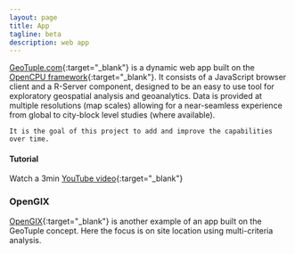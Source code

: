 ```yaml
---
layout: page
title: App
tagline: beta
description: web app
---
```


[GeoTuple.com](http://geotuple.com){:target="_blank"} is a dynamic web app built on the [OpenCPU framework](https://www.opencpu.org){:target="_blank"}. It consists of a JavaScript browser client and a R-Server component, designed to be an easy to use tool for exploratory geospatial analysis and geoanalytics. 
Data is provided at multiple resolutions (map scales) allowing for a near-seamless experience from global to city-block level studies (where available).

```
It is the goal of this project to add and improve the capabilities over time.
```

#### Tutorial
Watch a 3min [YouTube video](https://www.youtube.com/watch?v=28q8NEw2cM8&feature=youtu.be){:target="_blank"}

### OpenGIX
[OpenGIX](http://siteloc.opengix.com){:target="_blank"} is another example of an app built on the GeoTuple concept. Here the focus is on site location using multi-criteria analysis.
